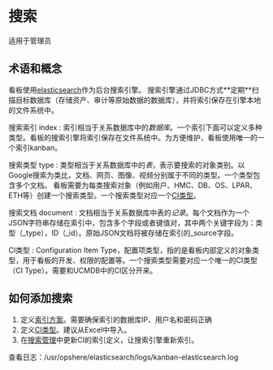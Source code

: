 <!--
********************************************************************************
@desc 
@author Leo Liao, 13-11-13, created
********************************************************************************
-->
# 搜索

<div class="alert alert-info">适用于管理员</div>
<h2>术语和概念</h2>
看板使用<a href="http://www.elasticsearch.org/" target="_blank">elasticsearch</a>作为后台搜索引擎。
搜索引擎通过JDBC方式**定期**扫描目标数据库（存储资产、审计等原始数据的数据库），并将索引保存在引擎本地的文件系统中。

搜索索引 index
:    索引相当于关系数据库中的<em>数据库</em>。一个索引下面可以定义多种类型。看板的搜索引擎将索引保存在文件系统中。为方便维护，看板使用唯一的一个索引kanban。

搜索类型 type
:    类型相当于关系数据库中的<em>表</em>，表示要搜索的对象类别。以Google搜索为类比，文档、网页、图像、视频分别属于不同的类型。一个类型包含多个文档。
看板需要为每类搜索对象（例如用户、HMC、DB、OS、LPAR、ETH等）创建一个搜索类型。一个搜索类型对应一个<a href="${base}/citype/list">CI类型</a>。

搜索文档 document
:    文档相当于关系数据库中表的<em>记录</em>。每个文档作为一个JSON字符串存储在索引中，包含多个字段或者键值对，其中两个关键字段为：类型（_type），ID（_id）。原始JSON文档将被存储在索引的_source字段。
    
CI类型
:    Configuration Item Type，配置项类型，指的是看板内部定义的对象类型，用于看板的开发、权限的配置等。一个搜索类型需要对应一个唯一的CI类型（CI Type）。需要和UCMDB中的CI区分开来。

## 如何添加搜索


1. 定义<a href="${base}/admin/config/search/profile" target="_blank">索引方案</a>。需要确保索引的数据库IP、用户名和密码正确
2. 定义<a href="${base}/citype/list" target="_blank">CI类型</a>。建议从Excel中导入。
3. 在<a href="${base}/admin/config/search" target="_blank">搜索管理</a>中更新CI的索引定义，让搜索引擎重新索引。

查看日志：/usr/opshere/elasticsearch/logs/kanban-elasticsearch.log
